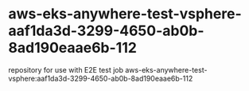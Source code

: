 # aws-eks-anywhere-test-vsphere-aaf1da3d-3299-4650-ab0b-8ad190eaae6b-112
repository for use with E2E test job aws-eks-anywhere-test-vsphere:aaf1da3d-3299-4650-ab0b-8ad190eaae6b-112
